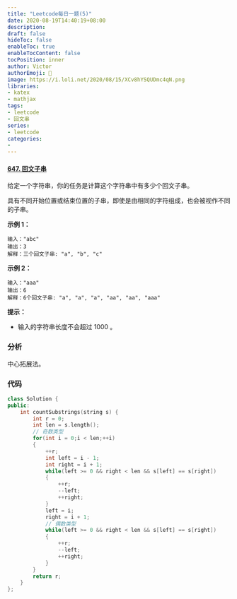 ```yaml
---
title: "Leetcode每日一题(5)"
date: 2020-08-19T14:40:19+08:00
description:
draft: false
hideToc: false
enableToc: true
enableTocContent: false
tocPosition: inner
author: Victor
authorEmoji: 👻
image: https://i.loli.net/2020/08/15/XCv8hYSQUDmc4qN.png
libraries:
- katex
- mathjax
tags:
- leetcode
- 回文串
series:
- leetcode
categories:
-
---
```




#### [647. 回文子串](https://leetcode-cn.com/problems/palindromic-substrings/)

给定一个字符串，你的任务是计算这个字符串中有多少个回文子串。

具有不同开始位置或结束位置的子串，即使是由相同的字符组成，也会被视作不同的子串。

 

**示例 1：**

```
输入："abc"
输出：3
解释：三个回文子串: "a", "b", "c"
```

**示例 2：**

```
输入："aaa"
输出：6
解释：6个回文子串: "a", "a", "a", "aa", "aa", "aaa"
```

 

**提示：**

- 输入的字符串长度不会超过 1000 。

### 分析

中心拓展法。

### 代码

```cpp
class Solution {
public:
    int countSubstrings(string s) {
        int r = 0;
        int len = s.length();
        // 奇数类型
        for(int i = 0;i < len;++i)
        {
            ++r;
            int left = i - 1;
            int right = i + 1;
            while(left >= 0 && right < len && s[left] == s[right])
            {
                ++r;
                --left;
                ++right;
            }
            left = i;
            right = i + 1;
            // 偶数类型
            while(left >= 0 && right < len && s[left] == s[right])
            {
                ++r;
                --left;
                ++right;
            }
        }
        return r;
    }
};
```